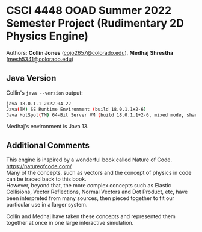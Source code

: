 # CSCI 4448 OOAD Summer 2022 Semester Project (Rudimentary 2D Physics Engine)

Authors: **Collin Jones** (cojo2657@colorado.edu), **Medhaj Shrestha** (mesh5341@colorado.edu)


## Java Version
Collin's `java --version` output: 
```Bash
java 18.0.1.1 2022-04-22
Java(TM) SE Runtime Environment (build 18.0.1.1+2-6)
Java HotSpot(TM) 64-Bit Server VM (build 18.0.1.1+2-6, mixed mode, sharing)
```

Medhaj's environment is Java 13. 


## Additional Comments

This engine is inspired by a wonderful book called Nature of Code. https://natureofcode.com/ \
Many of the concepts, such as vectors and the concept of physics in code can be traced back to this book.  \
However, beyond that, the more complex concepts such as Elastic Collisions, Vector Reflections, Normal Vectors and Dot Product, etc, have been interpreted from many sources, then pieced together to fit our particular use in a larger system. 

Collin and Medhaj have taken these concepts and represented them together at once in one large interactive simulation. 
